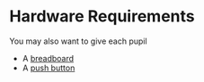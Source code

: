 # Hardware Requirements

You may also want to give each pupil
- A [breadboard](http://shop.pimoroni.com/products/colourful-mini-breadboard)
- A [push button](http://proto-pic.co.uk/tactile-button-assortment/)
